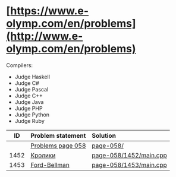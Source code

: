 # [https://www.e-olymp.com/en/problems](http://www.e-olymp.com/en/problems)

Compilers:

- Judge Haskell
- Judge C#
- Judge Pascal
- Judge C++
- Judge Java
- Judge PHP
- Judge Python
- Judge Ruby


| ID | Problem statement                                                  | Solution                                       |
|:--:|:-------------------------------------------------------------------|:-----------------------------------------------|
|    |[Problems page 058](https://www.e-olymp.com/en/problems?page=58/)   |[page-058/](page-058/)                          |
|1452|[Кролики          ](https://www.e-olymp.com/en/problems/1452)       |[page-058/1452/main.cpp](page-058/1452/main.cpp)|
|1453|[Ford-Bellman     ](http://www.e-olymp.com/en/problems/1453)        |[page-058/1453/main.cpp](page-058/1453/main.cpp)|
